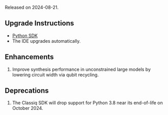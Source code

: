 Released on 2024-08-21.

## Upgrade Instructions

-   [Python SDK](../classiq_101/registration_installations.md/#platform-version-updates)
-   The IDE upgrades automatically.

## Enhancements

1. Improve synthesis performance in unconstrained large models by lowering circuit width via qubit recycling.

## Deprecations

1. The Classiq SDK will drop support for Python 3.8 near its end-of-life on October 2024.

